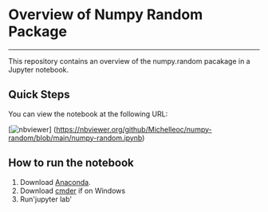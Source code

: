 # Overview of Numpy Random Package

***

This repository contains an overview of the numpy.random pacakage in a Jupyter notebook.


## Quick Steps

You can view the notebook at the following URL:

[![nbviewer](https://raw.githubusercontent.com/jupyter/design/master/logos/Badges/nbviewer_badge.svg)]
(https://nbviewer.org/github/Michelleoc/numpy-random/blob/main/numpy-random.ipynb)


## How to run the notebook

1. Download [Anaconda]().
2. Download [cmder]() if on Windows
3. Run'jupyter lab'


